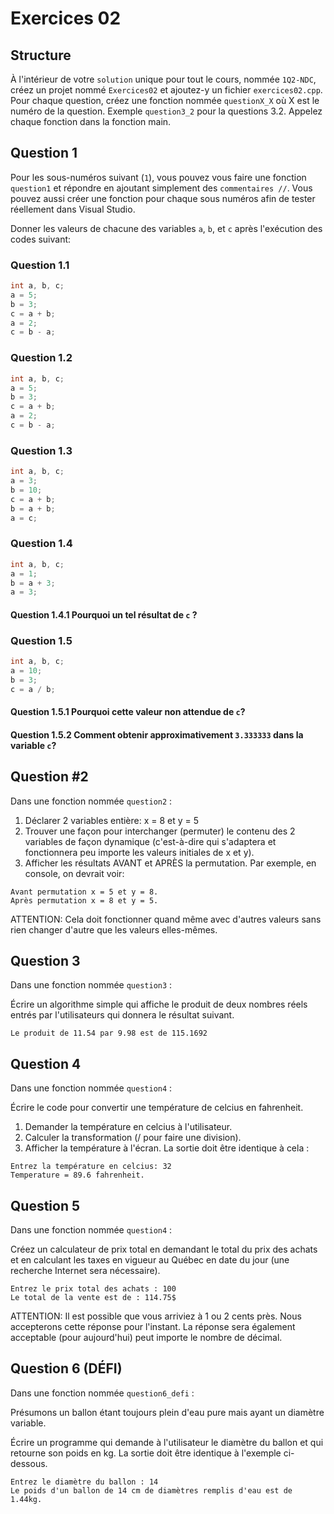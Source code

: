 # Exercices 02

## Structure

À l'intérieur de votre `solution` unique pour tout le cours, nommée `1Q2-NDC`, créez un projet nommé `Exercices02` et ajoutez-y un fichier `exercices02.cpp`. Pour chaque question, créez une fonction nommée `questionX_X` où X est le numéro de la question. Exemple `question3_2` pour la questions 3.2. Appelez chaque fonction dans la fonction main.

## Question 1

Pour les sous-numéros suivant (`1`), vous pouvez vous faire une fonction `question1` et répondre en ajoutant simplement des `commentaires //`. Vous pouvez aussi créer une fonction pour chaque sous numéros afin de tester réellement dans Visual Studio.

Donner les valeurs de chacune des variables `a`, `b`, et `c` après l'exécution des codes suivant:

### Question 1.1

```cpp
int a, b, c;
a = 5;
b = 3;
c = a + b;
a = 2;
c = b - a;
```

### Question 1.2

```cpp
int a, b, c;
a = 5;
b = 3;
c = a + b;
a = 2;
c = b - a;
```

### Question 1.3

```cpp
int a, b, c;
a = 3;
b = 10;
c = a + b;
b = a + b;
a = c;
```

### Question 1.4

```cpp
int a, b, c;
a = 1;
b = a + 3;
a = 3;
```

#### Question 1.4.1 Pourquoi un tel résultat de `c` ?

### Question 1.5

```cpp
int a, b, c;
a = 10;
b = 3;
c = a / b;
```

#### Question 1.5.1 Pourquoi cette valeur non attendue de `c`?

#### Question 1.5.2 Comment obtenir approximativement `3.333333` dans la variable `c`?

## Question #2

Dans une fonction nommée `question2` :

1. Déclarer 2 variables entière: x = 8 et y = 5
2. Trouver une façon pour interchanger (permuter) le contenu des 2 variables de façon dynamique (c'est-à-dire qui s'adaptera et fonctionnera peu importe les valeurs initiales de x et y).
3. Afficher les résultats AVANT et APRÈS la permutation. Par exemple, en console, on devrait voir:

```
Avant permutation x = 5 et y = 8.
Après permutation x = 8 et y = 5.
```

ATTENTION: Cela doit fonctionner quand même avec d'autres valeurs sans rien changer d'autre que les valeurs elles-mêmes.

## Question 3

Dans une fonction nommée `question3` :

Écrire un algorithme simple qui affiche le produit de deux nombres réels entrés par l'utilisateurs qui donnera le résultat suivant.

```plaintext
Le produit de 11.54 par 9.98 est de 115.1692
```

## Question 4

Dans une fonction nommée `question4` :

Écrire le code pour convertir une température de celcius en fahrenheit.

1. Demander la température en celcius à l'utilisateur.
2. Calculer la transformation (/ pour faire une division).
3. Afficher la température à l'écran.
   La sortie doit être identique à cela :

```plaintext
Entrez la température en celcius: 32
Temperature = 89.6 fahrenheit.
```

## Question 5

Dans une fonction nommée `question4` :

Créez un calculateur de prix total en demandant le total du prix des achats et en calculant les taxes en vigueur au Québec en date du jour (une recherche Internet sera nécessaire).

```plaintext
Entrez le prix total des achats : 100
Le total de la vente est de : 114.75$
```

ATTENTION: Il est possible que vous arriviez à 1 ou 2 cents près. Nous accepterons cette réponse pour l'instant. La réponse sera également acceptable (pour aujourd'hui) peut importe le nombre de décimal.

## Question 6 (DÉFI)

Dans une fonction nommée `question6_defi` :

Présumons un ballon étant toujours plein d'eau pure mais ayant un diamètre variable.

Écrire un programme qui demande à l'utilisateur le diamètre du ballon et qui retourne son poids en kg. La sortie doit être identique à l'exemple ci-dessous.

```plaintext
Entrez le diamètre du ballon : 14
Le poids d'un ballon de 14 cm de diamètres remplis d'eau est de 1.44kg.
```
